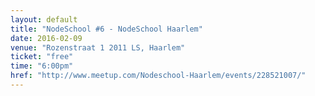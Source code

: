 ```yaml
---
layout: default
title: "NodeSchool #6 - NodeSchool Haarlem"
date: 2016-02-09
venue: "Rozenstraat 1 2011 LS, Haarlem"
ticket: "free"
time: "6:00pm"
href: "http://www.meetup.com/Nodeschool-Haarlem/events/228521007/"
---
```

